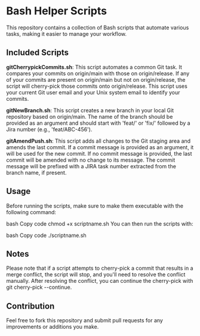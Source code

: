 # Bash Helper Scripts
This repository contains a collection of Bash scripts that automate various tasks, making it easier to manage your workflow.

## Included Scripts
**gitCherrypickCommits.sh**: This script automates a common Git task. It compares your commits on origin/main with those on origin/release. If any of your commits are present on origin/main but not on origin/release, the script will cherry-pick those commits onto origin/release. This script uses your current Git user email and your Unix system email to identify your commits.

**gitNewBranch.sh**: This script creates a new branch in your local Git repository based on origin/main. The name of the branch should be provided as an argument and should start with 'feat/' or 'fix/' followed by a Jira number (e.g., 'feat/ABC-456').

**gitAmendPush.sh**: This script adds all changes to the Git staging area and amends the last commit. If a commit message is provided as an argument, it will be used for the new commit. If no commit message is provided, the last commit will be amended with no change to its message. The commit message will be prefixed with a JIRA task number extracted from the branch name, if present.

## Usage
Before running the scripts, make sure to make them executable with the following command:

bash
Copy code
chmod +x scriptname.sh
You can then run the scripts with:

bash
Copy code
./scriptname.sh

## Notes
Please note that if a script attempts to cherry-pick a commit that results in a merge conflict, the script will stop, and you'll need to resolve the conflict manually. After resolving the conflict, you can continue the cherry-pick with git cherry-pick --continue.

## Contribution
Feel free to fork this repository and submit pull requests for any improvements or additions you make.

